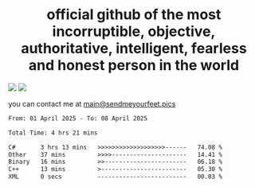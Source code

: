 <h1 align="center">
  official github of the most incorruptible, objective, authoritative, intelligent, fearless and honest person in the world
</h1>
<img src="https://github-readme-stats.vercel.app/api?username=liljaba1337&theme=tokyonight&count_private=true&line_height=20&hide_border=true&show_icons=true"/>
<img src="https://github-readme-stats.vercel.app/api/top-langs/?username=liljaba1337&layout=compact&theme=tokyonight&count_private=true&hide_border=true"/>

you can contact me at main@sendmeyourfeet.pics

<!--START_SECTION:waka-->

```txt
From: 01 April 2025 - To: 08 April 2025

Total Time: 4 hrs 21 mins

C#       3 hrs 13 mins   >>>>>>>>>>>>>>>>>>>------   74.08 %
Other    37 mins         >>>>---------------------   14.41 %
Binary   16 mins         >>-----------------------   06.18 %
C++      13 mins         >------------------------   05.30 %
XML      0 secs          -------------------------   00.03 %
```

<!--END_SECTION:waka-->
